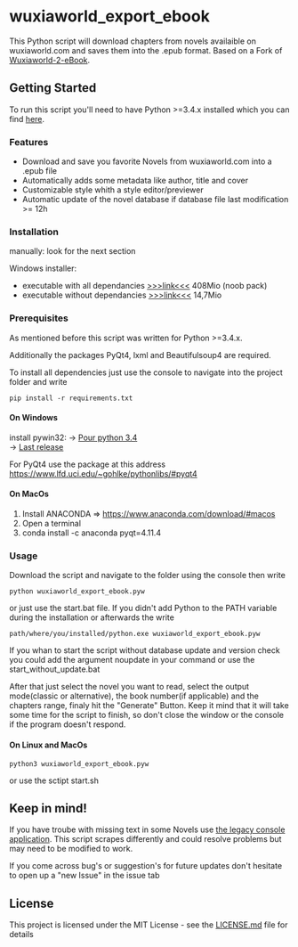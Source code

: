 
# wuxiaworld_export_ebook
This Python script will download chapters from novels availaible on wuxiaworld.com and saves them into the .epub format.
Based on a Fork of [Wuxiaworld-2-eBook](https://github.com/MakeYourLifeEasier/Wuxiaworld-2-eBook).

## Getting Started

To run this script you'll need to have Python >=3.4.x installed which you can find [here](https://www.python.org/downloads/ "Python Download Link").

### Features

- Download and save you favorite Novels from wuxiaworld.com into a .epub file
- Automatically adds some metadata like author, title and cover
- Customizable style whith a style editor/previewer
- Automatic update of the novel database if database file last modification >= 12h

### Installation
manually: look for the next section

Windows installer: 

- executable with all dependancies [>>>link<<<](https://mega.nz/#!UdsXnSaQ!PX5zt19WT-RByHQFsjgPYQpP4ibcZvP01FjR0Mlh71Q) 408Mio (noob pack)
- executable without dependancies [>>>link<<<](https://mega.nz/#!QJNklAiT!wNjP7kon49spgie35SGvg03YSMnCYlM_7Bpwbgo3CCc) 14,7Mio

### Prerequisites

As mentioned before this script was written for Python >=3.4.x.

Additionally the packages PyQt4, lxml and Beautifulsoup4 are required.

To install all dependencies just use the console to navigate into the project folder and write

```
pip install -r requirements.txt
```

#### On Windows
install pywin32:
-> [Pour python 3.4](https://sourceforge.net/projects/pywin32/files/pywin32/Build%20220/pywin32-220.win-amd64-py3.4.exe/download)  
-> [Last release](https://github.com/mhammond/pywin32/releases)

For PyQt4 use the package at this address https://www.lfd.uci.edu/~gohlke/pythonlibs/#pyqt4

#### On MacOs
1. Install ANACONDA => https://www.anaconda.com/download/#macos
2. Open a terminal
3. conda install -c anaconda pyqt=4.11.4

### Usage

Download the script and navigate to the folder using the console then write
```
python wuxiaworld_export_ebook.pyw
```
or just use the start.bat file. If you didn't add Python to the PATH variable during the installation or afterwards the write
```
path/where/you/installed/python.exe wuxiaworld_export_ebook.pyw
```
If you whan to start the script without database update and version check you could add the argument noupdate in your command or use the start_without_update.bat

After that just select the novel you want to read, select the output mode(classic or alternative), the book number(if applicable) and the chapters range, finaly hit the "Generate" Button.
Keep it mind that it will take some time for the script to finish, so don't close the window or the console if the program doesn't respond.

#### On Linux and MacOs
```
python3 wuxiaworld_export_ebook.pyw
```
or use the sctipt start.sh

## Keep in mind!

If you have troube with missing text in some Novels use [the legacy console application](https://github.com/MrHaCkEr/Wuxiaworld-2-eBook/tree/legacy-console-application). This script scrapes differently and could resolve problems but may need to be modified to work.

If you come across bug's or suggestion's for future updates don't hesitate to open up a "new Issue" in the issue tab

## License

This project is licensed under the MIT License - see the [LICENSE.md](LICENSE.md) file for details